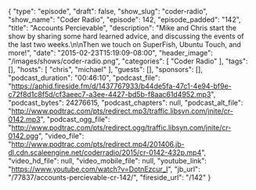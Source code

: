 {
  "type": "episode",
  "draft": false,
  "show_slug": "coder-radio",
  "show_name": "Coder Radio",
  "episode": 142,
  "episode_padded": "142",
  "title": "Accounts Percievable",
  "description": "Mike and Chris start the show by sharing some hard learned advice, and discussing the events of the last two weeks.\n\nThen we touch on SuperFish, Ubuntu Touch, and more!",
  "date": "2015-02-23T15:19:09-08:00",
  "header_image": "/images/shows/coder-radio.png",
  "categories": [
    "Coder Radio"
  ],
  "tags": [],
  "hosts": [
    "chris",
    "michael"
  ],
  "guests": [],
  "sponsors": [],
  "podcast_duration": "00:46:10",
  "podcast_file": "https://aphid.fireside.fm/d/1437767933/b44de5fa-47c1-4e94-bf9e-c72f8d1c8f5d/cf3aeec7-a3ee-4427-bd5b-f8aac61d4952.mp3",
  "podcast_bytes": 24276615,
  "podcast_chapters": null,
  "podcast_alt_file": "http://www.podtrac.com/pts/redirect.mp3/traffic.libsyn.com/jnite/cr-0142.mp3",
  "podcast_ogg_file": "http://www.podtrac.com/pts/redirect.ogg/traffic.libsyn.com/jnite/cr-0142.ogg",
  "video_file": "http://www.podtrac.com/pts/redirect.mp4/201406.jb-dl.cdn.scaleengine.net/coderradio/2015/cr-0142-432p.mp4",
  "video_hd_file": null,
  "video_mobile_file": null,
  "youtube_link": "https://www.youtube.com/watch?v=DotnEzcur_I",
  "jb_url": "/77837/accounts-percievable-cr-142/",
  "fireside_url": "/142"
}

